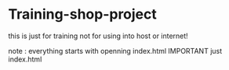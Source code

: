 # Training-shop-project
this is just for training not for using into host or internet!

note : everything starts with openning index.html IMPORTANT just index.html
